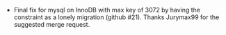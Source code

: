 - Final fix for mysql on InnoDB with max key of 3072 by having the constraint as a lonely migration (github #21). Thanks Jurymax99 for the suggested merge request.
